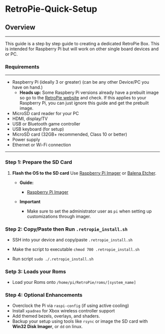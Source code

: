 # RetroPie-Quick-Setup

## Overview

---
This guide is a step by step guide to creating a dedicated RetroPie Box. This is intended for Raspberry Pi but will work on other single board devices and or PC.

### Requirements

---

* Raspberry Pi (ideally 3 or greater) (can be any other Device/PC you have on hand.)
  * **Heads up:** Some Raspbery Pi versions already have a prebuilt image so go to the [RetroPie website](https://retropie.org.uk/download/) and check. If this applies to your Raspberry Pi, you can just ignore this guide and get the prebuilt image.
* MicroSD card reader for your PC
* HDMI, display/TV
* USB or Bluetooth game controller
* USB keyboard (for setup)
* MicroSD card (32GB+ recommended, Class 10 or better)
* Power supply
* Ethernet or Wi-Fi connection

---

### Step 1: Prepare the SD Card

1. **Flash the OS to the SD card**
   Use [Raspberry Pi Imager](https://www.raspberrypi.com/software/) or [Balena Etcher](https://etcher.io).

    * **Guide:**
        * [Raspberry Pi Imager](https://www.raspberrypi.com/documentation/computers/getting-started.html#raspberry-pi-imager)

    * **Important**
        * Make sure to set the administrator user as ```pi``` when setting up customizations through imager.

### Step 2: Copy/Paste then Run ```.retropie_install.sh```

* SSH into your device and copy/paste ```.retropie_install.sh```

* Make the script to executable ```chmod 700 .retropie_install.sh```

* Run script ```sudo ./.retropie_install.sh```

### Setp 3: Loads your Roms

* Load your Roms onto `/home/pi/RetroPie/roms/[system_name]`

### Step 4: Optional Enhancements

* Overclock the Pi via `raspi-config` (if using active cooling)
* Install `xpadneo` for Xbox wireless controller support
* Add themed bezels, overlays, and shaders.
* Backup your setup using tools like `rsync` or image the SD card with **Win32 Disk Imager**, or `dd` on linux.
